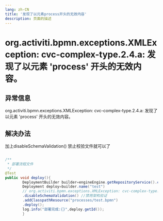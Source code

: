 ```yaml
---
lang: zh-CN  
title: '发现了以元素process开头的无效内容'  
description: 页面的描述
---
```


# org.activiti.bpmn.exceptions.XMLException: cvc-complex-type.2.4.a: 发现了以元素 'process' 开头的无效内容。

## 异常信息

org.activiti.bpmn.exceptions.XMLException: cvc-complex-type.2.4.a: 发现了以元素 'process' 开头的无效内容。

## 解决办法

加上disableSchemaValidation() 禁止校验文件就可以了

```java

/**
 * 部署流程文件
 */
@Test
public void deploy(){
        DeploymentBuilder builder=engineEngine.getRepositoryService().createDeployment();
        Deployment deploy=builder.name("test")
        // org.activiti.bpmn.exceptions.XMLException: cvc-complex-type.2.4.a: 发现了以元素 'process' 开头的无效内容。
        .disableSchemaValidation() //禁用架构验证
        .addClasspathResource("processes/test.bpmn")
        .deploy();
        log.info("部署完成:{}",deploy.getId());
        }

```

<Comment></Comment>

